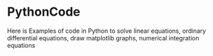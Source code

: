 # PythonCode
Here is Examples of code in Python to solve linear equations, ordinary differential equations, draw matplotlib graphs, numerical integration 
equations
